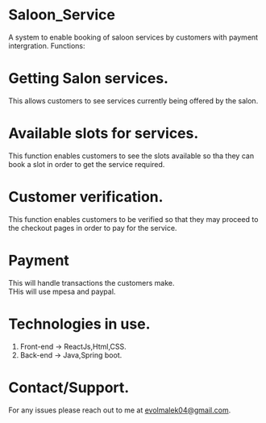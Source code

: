# Saloon_Service
A system to enable booking of saloon services by customers with payment intergration.
Functions:
# Getting Salon services.<br/>
This allows customers to see services currently being offered by the salon.<br/>
# Available slots for services.<br/>
This function enables customers to see the slots available so tha they can book a slot in order to get the service required.
# Customer verification.<br/>
This function enables customers to be verified so that they may proceed to the checkout pages in order to pay for the service.<br/>
# Payment 
This will handle transactions the customers make.<br/>
THis will use mpesa and paypal.<br/>
# Technologies in use.<br/>
1) Front-end -> ReactJs,Html,CSS.<br/>
2) Back-end -> Java,Spring boot.<br/>
# Contact/Support.<br/>
For any issues please reach out to me at evolmalek04@gmail.com.

